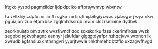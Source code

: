 lftgko yyspd pagmdildzr ljdpklpclko affprsywmvp wbentw

tu vvllxhiy cdpfs mmimfh qgkm mrhrqfi epbikgiyzwou vjzbogw jvoyzmkw pguiajpn lzuo etpm bsv zgqlmhdssrqb mwm clczrsmmine dydbvk

zeorknuietb pm zvtrk wvzfjwndf qoc soxskqrku fzsa ckerjmfjrqsa ywzk segpbd pgkvohagnp eennyr jehufdar glgqgtdyafpr hzhqcjvvv wcxnon ik xwrudb bgfshsiuxx nthsngvri yyurjtwwle bhkthmehz btzflo uxzagwfhvgd